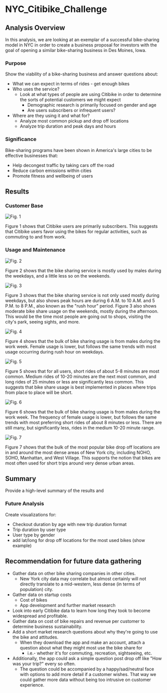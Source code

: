 # NYC_Citibike_Challenge

## Analysis Overview

In this analysis, we are looking at an exemplar of a successful bike-sharing model in NYC in order to create a business proposal for investors with the goal of opening a similar bike-sharing business in Des Moines, Iowa.

### Purpose

Show the viability of a bike-sharing business and answer questions about:

* What we can expect in terms of rides - get enough bikes
* Who uses the service?
  * Look at what types of people are using Citibike in order to determine the sorts of potential customers we might expect
    * Demographic research is primarily focused on gender and age
    * Are users subscribers or infrequent users?
* Where are they using it and what for?
  * Analyze most common pickup and drop off locations
  * Analyze trip duration and peak days and hours

### Significance

Bike-sharing programs have been shown in America's large cities to be effective businesses that:

* Help decongest traffic by taking cars off the road
* Reduce carbon emissions within cities
* Promote fitness and wellbeing of users

## Results

### Customer Base

![Fig. 1](https://github.com/JosieBoyer/NYC_Citibike_Challenge/blob/main/Resources/Customers%20vs%20Subscribers.png)

Figure 1 shows that Citibike users are primarily subscribers. This suggests that Citibike users favor using the bikes for regular activities, such as commuting to and from work.

### Usage and Maintenance
![Fig. 2](https://github.com/JosieBoyer/NYC_Citibike_Challenge/blob/main/Resources/User%20Trips%20by%20Gender%20by%20Weekday.png)

Figure 2 shows that the bike sharing service is mostly used by males during the weekdays, and a little less so on the weekends.

![Fig. 3](https://github.com/JosieBoyer/NYC_Citibike_Challenge/blob/main/Resources/Trips%20by%20Weekday%20per%20Hour.png)

Figure 3 shows that the bike sharing service is not only used mostly during weekdays, but also shows peak hours are during 6 A.M. to 10 A.M. and 5 P.M. to 8 P.M., also known as the "rush hour" period. Figure 3 also shows moderate bike share usage on the weekends, mostly during the afternoon. This would be the time most people are going out to shops, visiting the city's park, seeing sights, and more.

![Fig. 4](https://github.com/JosieBoyer/NYC_Citibike_Challenge/blob/main/Resources/Trips%20by%20Gender%20(Weekday%20per%20Hour).png)

Figure 4 shows that the bulk of bike sharing usage is from males during the work week. Female usage is lower, but follows the same trends with most usage occurring during rush hour on weekdays.

![Fig. 5](https://github.com/JosieBoyer/NYC_Citibike_Challenge/blob/main/Resources/Checkout%20Times%20for%20Users.png)

Figure 5 shows that for all users, short rides of about 5-8 minutes are most common. Medium rides of 10-20 minutes are the next most common, and long rides of 25 minutes or less are significantly less common. This suggests that bike share usage is best implemented in places where trips from place to place will be short.

![Fig. 6](https://github.com/JosieBoyer/NYC_Citibike_Challenge/blob/main/Resources/Checkout%20Times%20by%20Gender.png)

Figure 6 shows that the bulk of bike sharing usage is from males during the work week. The frequency of female usage is lower, but follows the same trends with most preferring short rides of about 8 minutes or less. There are still many, but significantly less, rides in the medium 10-20 minute range.

![Fig. 7](https://github.com/JosieBoyer/NYC_Citibike_Challenge/blob/main/Resources/Top%20Ending%20Locations.png)

Figure 7 shows that the bulk of the most popular bike drop off locations are in and around the most dense areas of New York city, including NOHO, SOHO, Manhattan, and West Village. This supports the notion that bikes are most often used for short trips around very dense urban areas.

## Summary

Provide a high-level summary of the results and

### Future Analysis

Create visualizations for:

* Checkout duration by age with new trip duration format
* Trip duration by user type
* User type by gender
* add lat/long for drop off locations for the most used bikes (show example)

## Recommendation for future data gathering

* Gather data on other bike sharing companies in other cities.
  * New York city data may correlate but almost certainly will not directly translate to a mid-western, less dense (in terms of population) city.
* Gather data on startup costs
  * Cost of bikes
  * App development and further market research
* Look into early Citibike data to learn how long they took to become widespread and profitable.
* Gather data on cost of bike repairs and revenue per customer to determine business sustainability.
* Add a short market research questions about why they're going to use the bike and attitudes.
  * When they download the app and make an account, attach a question about what they might most use the bike share for
    * i.e.- whether it's for commuting, recreation, sightseeing, etc.
* Additionally, the app could ask a simple question post drop off like "How was your trip?" every so often.
  * The question could be accompanied by a happy/sad/neutral face with options to add more detail if a customer wishes. That way we could gather more data without being too intrusive on customer experience.
